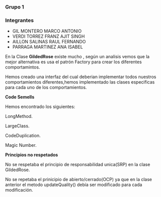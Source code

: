 ### Grupo 1 ###

### Integrantes ###

* GIL MONTERO MARCO ANTONIO
* VERDI TORREZ FRANZ AJIT SINGH
* AILLON SALINAS RAUL FERNANDO
* PARRAGA MARTINEZ ANA ISABEL

En la Clase **GildedRose** existe mucho ,
según un analisis vemos que la mejor alternativa es usa el 
patrón Factory para crear los diferentes comportamintos.

Hemos creado una interfaz del cual deberian implementar todos nuestros 
comportamientos diferentes,hemos implementado las clases especificas para cada uno de los comportamientos.


**Code Semells**

Hemos encontrado los siguientes:

LongMethod.

LargeClass.

CodeDuplication.

Magic Number.

**Principios no respetados**

No se respetaba el principio de responsabilidad unica(SRP) en la clase GildedRose.

No se repetaba el prinicipio de abierto/cerrado(OCP) ya que en la clase anterior el metodo updateQuality() debía ser 
modificado para cada modificación.